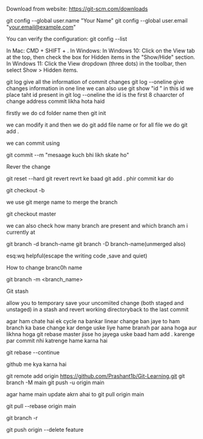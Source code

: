 
<!-- On Windows -->


Download from website: https://git-scm.com/downloads






<!-- ****************************************** -->






<!-- Configure git -->


git config --global user.name "Your Name"
git config --global user.email "your.email@example.com"




You can verify the configuration:
git config --list




<!-- How to see hidden folder -->
In Mac: CMD + SHIFT + .
In Windows:
In Windows 10: Click on the View tab at the top, then check the box for Hidden items in the "Show/Hide" section.
In Windows 11: Click the View dropdown (three dots) in the toolbar, then select Show > Hidden items.


<!-- **************************** -->
git log give all the information of commit changes
git log --oneline give changes information in one line 
we can also use git show "id "  in this id we place taht id present in git log --oneline the id is the first 8 chaarcter of change address commit likha hota haid

firstly we do cd folder name
then git init

we can modify it and then we do git add file name or for all file we do git add .

we can commit using 

git commit --m "mesaage kuch bhi likh skate ho"

Rever the change 

git reset --hard<hash>
git revert <hashcode>
revrt ke baad git add .
phir commit kar do

<!-- How to create branch  -->

git checkout -b <branch-name>

we use git merge name to merge the branch

<!-- we use git merge branch name to merge but first of fall we need to back to master branch so we sue -->

git checkout master

we can also check how many branch are present and which branch am i currently at

<!-- Delete a branch -->

git branch -d branch-name
git branch -D branch-name(unmerged also)

esq:wq helpful(escape the writing code ,save and quiet)

How to change branc0h name

git branch -m <branch_name>

Git stash

allow you to temporary save your uncomiited change (both staged and unstaged) in a stash and revert working 
directoryback to the last commit

 agar ham chate hai ek cycle na bankar linear change ban jaye to ham branch ka base change kar denge uske liye hame branxh par aana
  hoga aur likhna hoga 
git rebase master jisse ho jayega
uske baad ham add . karenge par commit nhi katrenge
hame karna hai

git rebase --continue 


github me kya karna hai

git remote add origin https://github.com/Prashant1b/Git-Learning.git
 git branch -M main
 git push -u origin main

 agar hame main update akrn ahai to
 git pull origin main

git pull --rebase origin main

git branch -r

git push origin --delete feature

